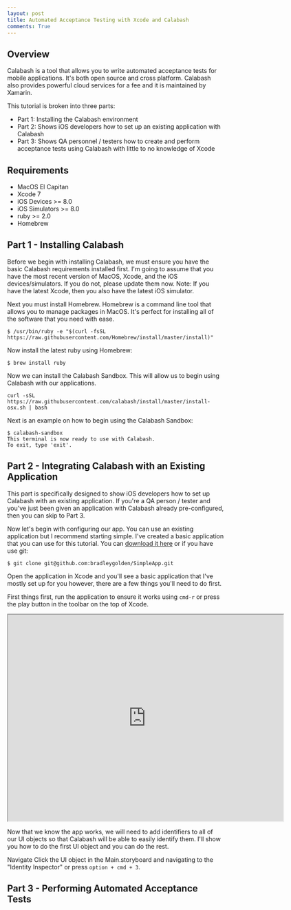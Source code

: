 ```yaml
---
layout: post
title: Automated Acceptance Testing with Xcode and Calabash
comments: True
---
```


## Overview
Calabash is a tool that allows you to write automated acceptance tests for mobile applications. It's both open source and cross platform. Calabash also provides powerful cloud services for a fee and it is maintained by Xamarin.

This tutorial is broken into three parts:
 - Part 1: Installing the Calabash environment
 - Part 2: Shows iOS developers how to set up an existing application with Calabash
 - Part 3: Shows QA personnel / testers how to create and perform acceptance tests using Calabash with little to no knowledge of Xcode

## Requirements
  - MacOS El Capitan
  - Xcode 7
  - iOS Devices >= 8.0
  - iOS Simulators >= 8.0
  - ruby >= 2.0
  - Homebrew

## Part 1 - Installing Calabash
Before we begin with installing Calabash, we must ensure you have the basic Calabash requirements installed first. I'm going to assume that you have the most recent version of MacOS, Xcode, and the iOS devices/simulators. If you do not, please update them now. Note: If you have the latest Xcode, then you also have the latest iOS simulator.

Next you must install Homebrew. Homebrew is a command line tool that allows you to manage packages in MacOS. It's perfect for installing all of the software that you need with ease.

```
$ /usr/bin/ruby -e "$(curl -fsSL https://raw.githubusercontent.com/Homebrew/install/master/install)"
```

Now install the latest ruby using Homebrew:
```
$ brew install ruby
```

Now we can install the Calabash Sandbox. This will allow us to begin using Calabash with our applications.
```
curl -sSL https://raw.githubusercontent.com/calabash/install/master/install-osx.sh | bash
```

Next is an example on how to begin using the Calabash Sandbox:
```
$ calabash-sandbox
This terminal is now ready to use with Calabash.
To exit, type 'exit'.
```

## Part 2 - Integrating Calabash with an Existing Application
This part is specifically designed to show iOS developers how to set up Calabash with an existing application. If you're a QA person / tester and you've just been given an application with Calabash already pre-configured, then you can skip to Part 3.

Now let's begin with configuring our app. You can use an existing application but I recommend starting simple. I've created a basic application that you can use for this tutorial. You can [download it here](https://github.com/bradleygolden/SimpleApp/archive/master.zip) or if you have use git:
```
$ git clone git@github.com:bradleygolden/SimpleApp.git
```

Open the application in Xcode and you'll see a basic application that I've mostly set up for you however, there are a few things you'll need to do first.

First things first, run the application to ensure it works using ```cmd-r``` or press the play button in the toolbar on the top of Xcode.

<iframe src="https://drive.google.com/file/d/0B3O6dpa-XnSYYnZoWkZFeHZlM2M/preview" width="640" height="480"></iframe>

Now that we know the app works, we will need to add identifiers to all of our UI objects so that Calabash will be able to easily identify them. I'll show you how to do the first UI object and you can do the rest.

Navigate Click the UI object in the Main.storyboard and navigating to the "Identity Inspector" or press ```option + cmd + 3```.





## Part 3 - Performing Automated Acceptance Tests

